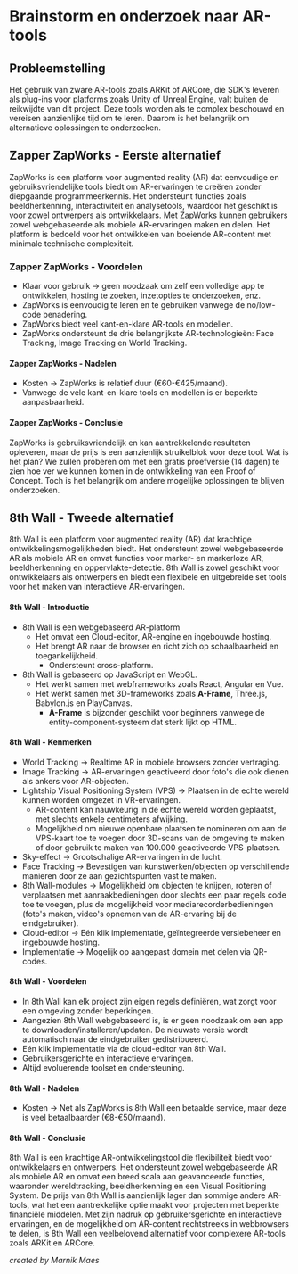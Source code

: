 # Brainstorm en onderzoek naar AR-tools
## Probleemstelling
Het gebruik van zware AR-tools zoals ARKit of ARCore, die SDK's leveren als plug-ins voor platforms zoals Unity of Unreal Engine, valt buiten de reikwijdte van dit project. Deze tools worden als te complex beschouwd en vereisen aanzienlijke tijd om te leren. Daarom is het belangrijk om alternatieve oplossingen te onderzoeken.

## Zapper ZapWorks - Eerste alternatief
ZapWorks is een platform voor augmented reality (AR) dat eenvoudige en gebruiksvriendelijke tools biedt om AR-ervaringen te creëren zonder diepgaande programmeerkennis. Het ondersteunt functies zoals beeldherkenning, interactiviteit en analysetools, waardoor het geschikt is voor zowel ontwerpers als ontwikkelaars. Met ZapWorks kunnen gebruikers zowel webgebaseerde als mobiele AR-ervaringen maken en delen. Het platform is bedoeld voor het ontwikkelen van boeiende AR-content met minimale technische complexiteit.

### Zapper ZapWorks - Voordelen
- Klaar voor gebruik -> geen noodzaak om zelf een volledige app te ontwikkelen, hosting te zoeken, inzetopties te onderzoeken, enz.
- ZapWorks is eenvoudig te leren en te gebruiken vanwege de no/low-code benadering.
- ZapWorks biedt veel kant-en-klare AR-tools en modellen.
- ZapWorks ondersteunt de drie belangrijkste AR-technologieën: Face Tracking, Image Tracking en World Tracking.

#### Zapper ZapWorks - Nadelen
- Kosten -> ZapWorks is relatief duur (€60-€425/maand).
- Vanwege de vele kant-en-klare tools en modellen is er beperkte aanpasbaarheid.

#### Zapper ZapWorks - Conclusie
ZapWorks is gebruiksvriendelijk en kan aantrekkelende resultaten opleveren, maar de prijs is een aanzienlijk struikelblok voor deze tool. Wat is het plan? We zullen proberen om met een gratis proefversie (14 dagen) te zien hoe ver we kunnen komen in de ontwikkeling van een Proof of Concept. Toch is het belangrijk om andere mogelijke oplossingen te blijven onderzoeken.

## 8th Wall - Tweede alternatief
8th Wall is een platform voor augmented reality (AR) dat krachtige ontwikkelingsmogelijkheden biedt. Het ondersteunt zowel webgebaseerde AR als mobiele AR en omvat functies voor marker- en markerloze AR, beeldherkenning en oppervlakte-detectie. 8th Wall is zowel geschikt voor ontwikkelaars als ontwerpers en biedt een flexibele en uitgebreide set tools voor het maken van interactieve AR-ervaringen.

#### 8th Wall - Introductie
- 8th Wall is een webgebaseerd AR-platform
  - Het omvat een Cloud-editor, AR-engine en ingebouwde hosting.
  - Het brengt AR naar de browser en richt zich op schaalbaarheid en toegankelijkheid.
    - Ondersteunt cross-platform.
- 8th Wall is gebaseerd op JavaScript en WebGL.
  - Het werkt samen met webframeworks zoals React, Angular en Vue.
  - Het werkt samen met 3D-frameworks zoals **A-Frame**, Three.js, Babylon.js en PlayCanvas.
    - **A-Frame** is bijzonder geschikt voor beginners vanwege de entity-component-systeem dat sterk lijkt op HTML.

#### 8th Wall - Kenmerken
- World Tracking -> Realtime AR in mobiele browsers zonder vertraging.
- Image Tracking -> AR-ervaringen geactiveerd door foto's die ook dienen als ankers voor AR-objecten.
- Lightship Visual Positioning System (VPS) -> Plaatsen in de echte wereld kunnen worden omgezet in VR-ervaringen.
  - AR-content kan nauwkeurig in de echte wereld worden geplaatst, met slechts enkele centimeters afwijking.
  - Mogelijkheid om nieuwe openbare plaatsen te nomineren om aan de VPS-kaart toe te voegen door 3D-scans van de omgeving te maken of door gebruik te maken van 100.000 geactiveerde VPS-plaatsen.
- Sky-effect -> Grootschalige AR-ervaringen in de lucht.
- Face Tracking -> Bevestigen van kunstwerken/objecten op verschillende manieren door ze aan gezichtspunten vast te maken.
- 8th Wall-modules -> Mogelijkheid om objecten te knijpen, roteren of verplaatsen met aanraakbedieningen door slechts een paar regels code toe te voegen, plus de mogelijkheid voor mediarecorderbedieningen (foto's maken, video's opnemen van de AR-ervaring bij de eindgebruiker).
- Cloud-editor -> Eén klik implementatie, geïntegreerde versiebeheer en ingebouwde hosting.
- Implementatie -> Mogelijk op aangepast domein met delen via QR-codes.

#### 8th Wall - Voordelen
- In 8th Wall kan elk project zijn eigen regels definiëren, wat zorgt voor een omgeving zonder beperkingen.
- Aangezien 8th Wall webgebaseerd is, is er geen noodzaak om een app te downloaden/installeren/updaten. De nieuwste versie wordt automatisch naar de eindgebruiker gedistribueerd.
- Eén klik implementatie via de cloud-editor van 8th Wall.
- Gebruikersgerichte en interactieve ervaringen.
- Altijd evoluerende toolset en ondersteuning.

#### 8th Wall - Nadelen
- Kosten -> Net als ZapWorks is 8th Wall een betaalde service, maar deze is veel betaalbaarder (€8-€50/maand).

#### 8th Wall - Conclusie
8th Wall is een krachtige AR-ontwikkelingstool die flexibiliteit biedt voor ontwikkelaars en ontwerpers. Het ondersteunt zowel webgebaseerde AR als mobiele AR en omvat een breed scala aan geavanceerde functies, waaronder wereldtracking, beeldherkenning en een Visual Positioning System. De prijs van 8th Wall is aanzienlijk lager dan sommige andere AR-tools, wat het een aantrekkelijke optie maakt voor projecten met beperkte financiële middelen. Met zijn nadruk op gebruikersgerichte en interactieve ervaringen, en de mogelijkheid om AR-content rechtstreeks in webbrowsers te delen, is 8th Wall een veelbelovend alternatief voor complexere AR-tools zoals ARKit en ARCore.

*created by Marnik Maes*
